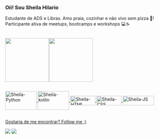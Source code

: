 ### Oii! Sou Sheila Hilario

Estudante de ADS e Libras. Amo praia, cozinhar e não vivo sem pizza 🍕!
 Participante ativa de meetups, bootcamps e workshops 💻☕️
 


<p align="space-between"> <br>
    <a href="https://github.com/sheilahilario">
        <img height="140em" src="https://github-readme-stats.vercel.app/api?username=sheilahilario&show_icons=true&theme=dracula&include_all_commits=true&icon_color=dracula" style="max-width:100%;"><img height="140em" src="https://github-readme-stats.vercel.app/api/top-langs/?username=sheilahilario&langs_count=10&layout=compact&theme=dracula" style="max-width:1000%;">
      
</p>   


##
    
<div>
  <img align="center" alt="Sheila-Python" height="60" width="100" src="https://cdn.jsdelivr.net/gh/devicons/devicon/icons/python/python-original.svg">
 <img align="center" alt="Sheila-kotlin" height="60" width="100" src="https://cdn.jsdelivr.net/gh/devicons/devicon/icons/kotlin/kotlin-original-wordmark.svg"/> 
 <img align="center" alt="Sheila-HTML" height="30" width="80" src="https://img.shields.io/badge/HTML-239120?style=for-the-badge&logo=html5&logoColor=white">
 <img align="center" alt="Sheila-CSS" height="30" width="80" src="https://img.shields.io/badge/CSS-239120?&style=for-the-badge&logo=css3&logoColor=white">
 <img align="center" alt="Sheila-JS" height="30" width="100" src="https://img.shields.io/badge/JavaScript-F7DF1E?style=for-the-badge&logo=javascript&logoColor=black">
 
 </div>
 
 
##
  
 Gostaria de me encontrar? Follow me  ;)
<div>
  <a href="https://www.linkedin.com/in/sheila-hilario" target="_blank"><img src="https://img.shields.io/badge/LinkedIn-0077B5?style=for-the-badge&logo=linkedin&logoColor=white"></a>
    <a href="https://www.instagram.com/sheila_oh/?hl=pt-br" target="_blank"><img src="https://img.shields.io/badge/Instagram-E4405F?style=for-the-badge&logo=instagram&logoColor=white"><https://img.shields.io/badge/Kotlin-0095D5?&style=for-the-badge&logo=kotlin&logoColor=white ></a>
  
  </div>

